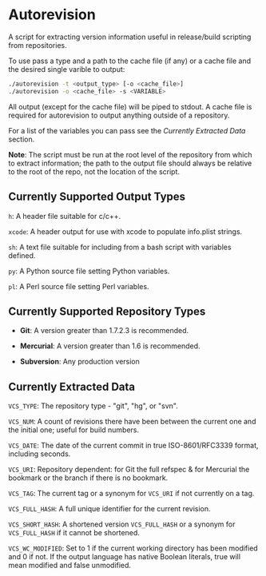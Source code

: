 Autorevision
============

A script for extracting version information useful in release/build scripting from repositories.

To use pass a type and a path to the cache file (if any) or a cache file and the desired single varible to output:

```bash
./autorevision -t <output_type> [-o <cache_file>]
./autorevision -o <cache_file> -s <VARIABLE>
```

All output (except for the cache file) will be piped to stdout.
A cache file is required for autorevision to output anything outside of a repository.

For a list of the variables you can pass see the *Currently Extracted Data* section.

**Note**: The script must be run at the root level of the repository from which to extract information; the path to the output file should always be relative to the root of the repo, not the location of the script.


Currently Supported Output Types
--------------------------------

`h`: A header file suitable for c/c++.

`xcode`: A header output for use with xcode to populate info.plist strings.

`sh`: A text file suitable for including from a bash script with variables defined.

`py`: A Python source file setting Python variables.

`pl`: A Perl source file setting Perl variables.


Currently Supported Repository Types
------------------------------------

* **Git**: A version greater than 1.7.2.3 is recommended.

* **Mercurial**: A version greater than 1.6 is recommended.

* **Subversion**: Any production version

Currently Extracted Data
------------------------

`VCS_TYPE`: The repository type - "git", "hg", or "svn".

`VCS_NUM`: A count of revisions there have been between the current one and the initial one; useful for build numbers.

`VCS_DATE`: The date of the current commit in true ISO-8601/RFC3339 format, including seconds.

`VCS_URI`: Repository dependent: for Git the full refspec & for Mercurial the bookmark or the branch if there is no bookmark.

`VCS_TAG`: The current tag or a synonym for `VCS_URI` if not currently on a tag.

`VCS_FULL_HASH`: A full unique identifier for the current revision.

`VCS_SHORT_HASH`: A shortened version `VCS_FULL_HASH` or a synonym for `VCS_FULL_HASH` if it cannot be shortened.

`VCS_WC_MODIFIED`: Set to 1 if the current working directory has been modified and 0 if not. If the output language has native Boolean literals, true will mean modified and false unmodified.
